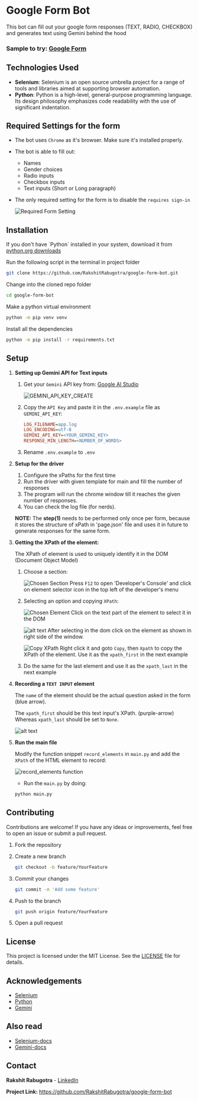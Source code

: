 # Google Form Bot

<p align="justify">This bot can fill out your google form responses (TEXT, RADIO, CHECKBOX) and generates text using Gemini behind the hood</p>

### Sample to try: [Google Form](https://forms.gle/HucQVYPoUvxEHGVr9)


## Technologies Used

- **Selenium**: Selenium is an open source umbrella project for a range of tools and libraries aimed at supporting browser automation.
- **Python**: Python is a high-level, general-purpose programming language. Its design philosophy emphasizes code readability with the use of significant indentation.


## Required Settings for the form

- The bot uses `Chrome` as it's browser. Make sure it's installed properly.

- The bot is able to fill out:

    <ul>
    <li>Names</li>
    <li>Gender choices</li>
    <li>Radio inputs</li>
    <li>Checkbox inputs</li>
    <li>Text inputs (Short or Long paragraph)</li>
    </ul>

- The only required setting for the form is to disable the `requires sign-in`

  ![Required Form Setting](docs/required-form-setting.png)

## Installation

<p>If you don't have `Python` installed in your system, download it from <a href='https://python.org/downloads'>python.org downloads</a></p>

Run the following script in the terminal in project folder

```bash
git clone https://github.com/RakshitRabugotra/google-form-bot.git
```

Change into the cloned repo folder

```bash
cd google-form-bot
```

Make a python virtual environment

```bash
python -m pip venv venv
```

Install all the dependencies

```bash
python -m pip install -r requirements.txt
```

## Setup

1. **Setting up Gemini API for Text inputs**
   1. Get your `Gemini` API key from: [Google AI Studio]("https://aistudio.google.com/app/apikey)

      ![GEMINI_API_KEY_CREATE](docs/image.png)

   2. Copy the `API Key` and paste it in the `.env.example` file as `GEMINI_API_KEY`:

      ```ini
      LOG_FILENAME=app.log
      LOG_ENCODING=utf-8
      GEMINI_API_KEY=<YOUR_GEMINI_KEY>
      RESPONSE_MIN_LENGTH=<NUMBER_OF_WORDS>
      ```
   3. Rename `.env.example` to `.env`

2. **Setup for the driver**
   1. Configure the xPaths for the first time
   2. Run the driver with given template for main and fill the number of responses
   3. The program will run the chrome window till it reaches the given number of responses.
   4. You can check the log file (for nerds).

   **NOTE:** The **step(1)** needs to be performed only once per form, because it stores the structure of
   xPath in 'page.json' file and uses it in future to generate responses for the same form.

3. **Getting the XPath of the element:**

   The XPath of element is used to uniquely identify it in the DOM (Document Object Model)

   1. Choose a section:

      ![Chosen Section](docs/chosen-section.png)
      Press `F12` to open 'Developer's Console' and click on element selector icon in the top left of the developer's menu

   2. Selecting an option and copying `XPath`:

      ![Chosen Element](docs/chosen-element.png)
      Click on the text part of the element to select it in the DOM

      ![alt text](docs/dom-selection.png)
      After selecting in the dom click on the element as shown in right side of the window.

      ![Copy XPath](docs/copy-xpath.png)
      Right click it and goto `Copy`, then `Xpath` to copy the XPath of the element. Use it as the `xpath_first` in the next example

   3. Do the same for the last element and use it as the `xpath_last` in the next example

4. **Recording a `TEXT INPUT` element**

   The `name` of the element should be the actual question asked in the form (blue arrow).

   The `xpath_first` should be this text input's XPath. (purple-arrow) <br/>Whereas `xpath_last` should be set to `None`.

   ![alt text](docs/text-input.png)

5. **Run the main file**

   Modify the function snippet `record_elements` in `main.py` and add the `XPath` of the HTML element to record:

   ![record_elements function](docs/record-elements.png)

   - Run the `main.py` by doing:
   ```bash
   python main.py
   ```

## Contributing

Contributions are welcome! If you have any ideas or improvements, feel free to open an issue or submit a pull request.

1. Fork the repository
2. Create a new branch

   ```bash
   git checkout -b feature/YourFeature
   ```

3. Commit your changes
   ```bash
   git commit -m 'Add some feature'
   ```
4. Push to the branch
   ```bash
   git push origin feature/YourFeature
   ```
5. Open a pull request

## License

This project is licensed under the MIT License. See the [LICENSE](https://github.com/RakshitRabugotra/google-form-bot/blob/main/LICENSE) file for details.

## Acknowledgements

- [Selenium](https://www.selenium.dev/)
- [Python](https://python.org/)
- [Gemini](https://ai.google.dev/gemini-api)

## Also read
- [Selenium-docs](https://selenium-python.readthedocs.io/)
- [Gemini-docs](https://ai.google.dev/gemini-api/docs)

## Contact

**Rakshit Rabugotra** - [LinkedIn](https://www.linkedin.com/in/rakshit-rabugotra-a29b5821a/)

**Project Link:** https://github.com/RakshitRabugotra/google-form-bot

